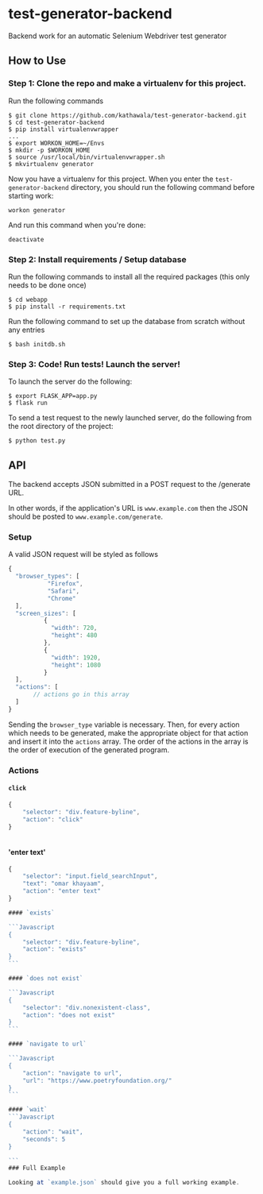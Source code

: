 # test-generator-backend
Backend work for an automatic Selenium Webdriver test generator

## How to Use

### Step 1: Clone the repo and make a virtualenv for this project.

Run the following commands

```
$ git clone https://github.com/kathawala/test-generator-backend.git
$ cd test-generator-backend
$ pip install virtualenvwrapper
...
$ export WORKON_HOME=~/Envs
$ mkdir -p $WORKON_HOME
$ source /usr/local/bin/virtualenvwrapper.sh
$ mkvirtualenv generator
```

Now you have a virtualenv for this project.
When you enter the `test-generator-backend` directory,
you should run the following command before starting work:

```
workon generator
```

And run this command when you're done:

```
deactivate
```

### Step 2: Install requirements / Setup database

Run the following commands to install all the required packages (this only needs to be done once)

```
$ cd webapp
$ pip install -r requirements.txt
```

Run the following command to set up the database from scratch without any entries

```
$ bash initdb.sh
```

### Step 3: Code! Run tests! Launch the server!

To launch the server do the following:

```
$ export FLASK_APP=app.py
$ flask run
```

To send a test request to the newly launched server, do the following from the root directory of the project:

```
$ python test.py
```

## API

The backend accepts JSON submitted in a POST request to the /generate URL.

In other words, if the application's URL is `www.example.com` then the JSON
should be posted to `www.example.com/generate`.

### Setup

A valid JSON request will be styled as follows

```Javascript
{
  "browser_types": [
  		   "Firefox",
		   "Safari",
		   "Chrome"
  ],
  "screen_sizes": [
  		  {
			"width": 720,
			"height": 480
		  },
		  {
			"width": 1920,
			"height": 1080
		  }
  ],
  "actions": [
  	   // actions go in this array
  ]
}
```

Sending the `browser_type` variable is necessary. Then, for every action
which needs to be generated, make the appropriate object for that action
and insert it into the `actions` array. The order of the actions in the array is the order
of execution of the generated program.

### Actions

#### `click`

```Javascript
{
    "selector": "div.feature-byline",
    "action": "click"
}
 
```

#### 'enter text'

````Javascript
{
    "selector": "input.field_searchInput",
    "text": "omar khayaam",
    "action": "enter text"
}

#### `exists`

```Javascript
{
    "selector": "div.feature-byline",
    "action": "exists"
}
```

#### `does not exist`

```Javascript
{
    "selector": "div.nonexistent-class",
    "action": "does not exist"
}
```

#### `navigate to url`

```Javascript
{
    "action": "navigate to url",
    "url": "https://www.poetryfoundation.org/"
}
```

#### `wait`
```Javascript
{
    "action": "wait",
    "seconds": 5
}

```
### Full Example

Looking at `example.json` should give you a full working example.
